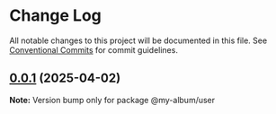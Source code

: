 # Change Log

All notable changes to this project will be documented in this file.
See [Conventional Commits](https://conventionalcommits.org) for commit guidelines.

## [0.0.1](https://github.com/eduardogomesf/my-album/compare/@my-album/user@0.0.1...@my-album/user@0.0.1) (2025-04-02)

**Note:** Version bump only for package @my-album/user
